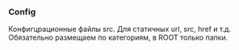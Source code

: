 ### Config

Конфигцрационные файлы src. Для статичных url, src, href и т.д.
Обязательно размещаем по категориям, в ROOT только папки.

